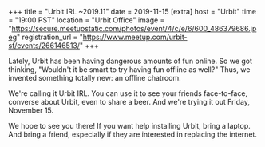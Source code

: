 
+++
title = "Urbit IRL ~2019.11"
date = 2019-11-15
[extra]
host = "Urbit"
time = "19:00 PST"
location = "Urbit Office"
image = "https://secure.meetupstatic.com/photos/event/4/c/e/6/600_486379686.jpeg"
registration_url = "https://www.meetup.com/urbit-sf/events/266146513/"
+++

<p>Lately, Urbit has been having dangerous amounts of fun online. So we got thinking, "Wouldn't it be smart to try having fun offline as well?" Thus, we invented something totally new: an offline chatroom.</p> <p>We're calling it Urbit IRL. You can use it to see your friends face-to-face, converse about Urbit, even to share a beer. And we're trying it out Friday, November 15.</p> <p>We hope to see you there! If you want help installing Urbit, bring a laptop. And bring a friend, especially if they are interested in replacing the internet.</p> 
